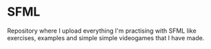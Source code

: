 # SFML
Repository where I upload everything I'm practising with SFML like exercises, examples and simple simple videogames that I have made.
